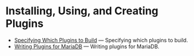 # Installing, Using, and Creating Plugins

- [Specifying Which Plugins to Build](/mariadb-administration/getting-installing-and-upgrading-mariadb/compiling-mariadb-from-source/compiling-mariadb-with-extra-modulesoptions/specifying-which-plugins-to-build/) — Specifying which plugins to build.
- [Writing Plugins for MariaDB](/kb/en/library/training-tutorials/advanced-mariadb-articles/development-articles/mariadb-internals-documentation/development-writing-plugins-for-mariadb/) — Writing plugins for MariaDB.